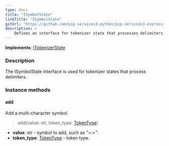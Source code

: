 ```yaml
---
type: docs
title: "ISymbolState"
linkTitle: "ISymbolState"
gitUrl: "https://github.com/pip-services3-python/pip-services3-expressions-python"
description: > 
    Defines an interface for tokenizer state that processes delimiters.
---
```


**Implements**: [ITokenizerState](../itokenizer_state)

### Description

The ISymbolState interface is used for tokenizer states that process delimiters.

### Instance methods

#### add
Add a multi-character symbol.

> add(value: str, token_type: [TokenType](../token_type))

- **value**: str - symbol to add, such as *"=:="*.
- **token_type**: [TokenType](../token_type) - token type.
